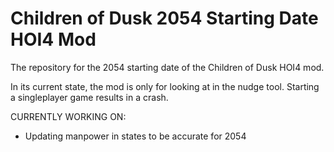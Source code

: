# Children of Dusk 2054 Starting Date HOI4 Mod
The repository for the 2054 starting date of the Children of Dusk HOI4 mod.

In its current state, the mod is only for looking at in the nudge tool. Starting a singleplayer game results in a crash.

CURRENTLY WORKING ON:
- Updating manpower in states to be accurate for 2054
